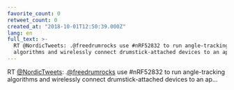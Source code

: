 ```yaml
---
favorite_count: 0
retweet_count: 0
created_at: "2018-10-01T12:50:39.000Z"
lang: en
full_text: >-
  RT @NordicTweets: .@freedrumrocks use #nRF52832 to run angle-tracking
  algorithms and wirelessly connect drumstick-attached devices to an ap…
---
```


RT [@NordicTweets](https://twitter.com/NordicTweets):
.[@freedrumrocks](https://twitter.com/freedrumrocks) use #nRF52832 to run
angle-tracking algorithms and wirelessly connect drumstick-attached devices to
an ap…
